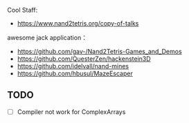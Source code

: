 Cool Staff:
- https://www.nand2tetris.org/copy-of-talks

awesome jack application：
- https://github.com/gav-/Nand2Tetris-Games_and_Demos
- https://github.com/QuesterZen/hackenstein3D
- https://github.com/idelvall/nand-mines
- https://github.com/hbusul/MazeEscaper

## TODO
- [ ] Compiler not work for ComplexArrays